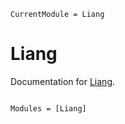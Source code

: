 ```@meta
CurrentModule = Liang
```

# Liang

Documentation for [Liang](https://github.com/Roger-luo/Liang.jl).

```@index
```

```@autodocs
Modules = [Liang]
```
